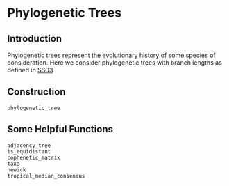 # Phylogenetic Trees

## Introduction

Phylogenetic trees represent the evolutionary history of some species of consideration.
Here we consider phylogenetic trees with branch lengths as defined in [SS03](@cite).

## Construction

```@docs
phylogenetic_tree
```

## Some Helpful Functions

```@docs
adjacency_tree
is_equidistant
cophenetic_matrix
taxa
newick
tropical_median_consensus
```
